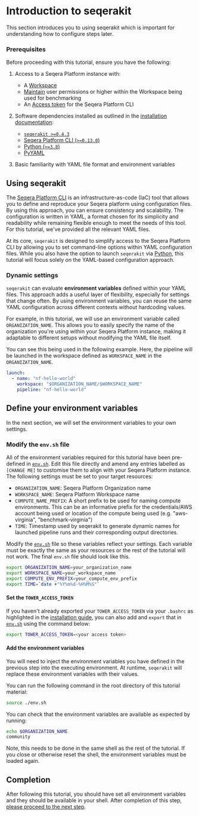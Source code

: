 # Introduction to seqerakit

This section introduces you to using seqerakit which is important for understanding how to configure steps later.

### Prerequisites

Before proceeding with this tutorial, ensure you have the following:

1. Access to a Seqera Platform instance with:
   - A [Workspace](https://docs.seqera.io/platform/23.3.0/orgs-and-teams/workspace-management)
   - [Maintain](https://docs.seqera.io/platform/23.3.0/orgs-and-teams/workspace-management#participant-roles) user permissions or higher within the Workspace being used for benchmarking
   - An [Access token](https://docs.seqera.io/platform/23.3.0/api/overview#authentication) for the Seqera Platform CLI

2. Software dependencies installed as outlined in the [installation documentation](./installation.md):
   - [`seqerakit >=0.4.3`](https://github.com/seqeralabs/seqera-kit#installation)
   - [Seqera Platform CLI (`>=0.13.0`)](https://github.com/seqeralabs/tower-cli#1-installation)
   - [Python (`>=3.8`)](https://www.python.org/downloads/)
   - [PyYAML](https://pypi.org/project/PyYAML/)

4. Basic familiarity with YAML file format and environment variables

## Using seqerakit

The [Seqera Platform CLI](https://github.com/seqeralabs/tower-cli) is an infrastructure-as-code (IaC) tool that allows you to define and reproduce your Seqera platform using configuration files. By using this approach, you can ensure consistency and scalability. The configuration is written in YAML, a format chosen for its simplicity and readability while remaining flexible enough to meet the needs of this tool. For this tutorial, we've provided all the relevant YAML files.

At its core, `seqerakit` is designed to simplify access to the Seqera Platform CLI by allowing you to set command-line options within YAML configuration files. While you also have the option to launch `seqerakit` via [Python](https://github.com/seqeralabs/seqera-kit#launch-via-a-python-script), this tutorial will focus solely on the YAML-based configuration approach.

### Dynamic settings

`seqerakit` can evaluate **environment variables** defined within your YAML files. This approach adds a useful layer of flexibility, especially for settings that change often. By using environment variables, you can reuse the same YAML configuration across different contexts without hardcoding values.

For example, in this tutorial, we will use an environment variable called `ORGANIZATION_NAME`. This allows you to easily specify the name of the organization you're using within your Seqera Platform instance, making it adaptable to different setups without modifying the YAML file itself.

You can see this being used in the following example. Here, the pipeline will be launched in the workspace defined as `WORKSPACE_NAME` in the `ORGANIZATION_NAME`.

```yaml
launch:
  - name: "nf-hello-world"
    workspace: "$ORGANIZATION_NAME/$WORKSPACE_NAME"
    pipeline: "nf-hello-world"
```

## Define your environment variables

In the next section, we will set the environment variables to your own settings.

### Modify the `env.sh` file

All of the environment variables required for this tutorial have been pre-defined in [`env.sh`](env.sh). Edit this file directly and amend any entries labelled as `[CHANGE ME]` to customise them to align with your Seqera Platform instance. The following settings must be set to your target resources:

- `ORGANIZATION_NAME`: Seqera Platform Organization name
- `WORKSPACE_NAME`: Seqera Platform Workspace name
- `COMPUTE_NAME_PREFIX`: A short prefix to be used for naming compute environments. This can be an informative prefix for the credentials/AWS account being used or location of the compute being used (e.g. "aws-virginia", "benchmark-virginia")
- `TIME`: Timestamp used by seqerakit to generate dynamic names for launched pipeline runs and their corresponding output directories.

Modify the [`env.sh`](env.sh) file so these variables reflect your settings. Each variable must be exactly the same as your resources or the rest of the tutorial will not work. The final `env.sh` file should look like this.

```bash
export ORGANIZATION_NAME=your_organization_name
export WORKSPACE_NAME=your_workspace_name
export COMPUTE_ENV_PREFIX=your_compute_env_prefix
export TIME=`date +"%Y%m%d-%H%M%S"`
```

#### Set the `TOWER_ACCESS_TOKEN`

If you haven't already exported your `TOWER_ACCESS_TOKEN` via your `.bashrc` as highlighted in the [installation guide](./installation.md#access-token-all-customers), you can also add and `export` that in [`env.sh`](env.sh) using the command below:

```bash
export TOWER_ACCESS_TOKEN=<your access token>
```

#### Add the environment variables

You will need to inject the environment variables you have defined in the previous step into the executing environment. At runtime, `seqerakit` will replace these environment variables with their values.

You can run the following command in the root directory of this tutorial material:

```bash
source ./env.sh
```

You can check that the environment variables are available as expected by running:

```bash
echo $ORGANIZATION_NAME
community
```

Note, this needs to be done in the same shell as the rest of the tutorial. If you close or otherwise reset the shell, the environment variables must be loaded again.

## Completion

After following this tutorial, you should have set all environment variables and they should be available in your shell. After completion of this step, [please proceed to the next step](../02_setup_compute/README.md).
